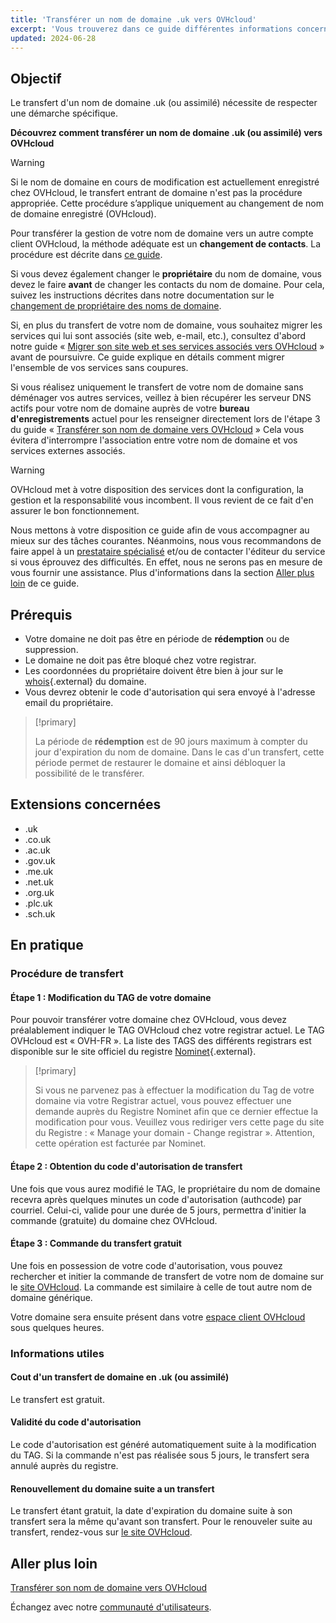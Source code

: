 ```yaml
---
title: 'Transférer un nom de domaine .uk vers OVHcloud'
excerpt: 'Vous trouverez dans ce guide différentes informations concernant le transfert d’un nom de domaine .uk ou assimilé vers OVHcloud'
updated: 2024-06-28
---
```


## Objectif

Le transfert d'un nom de domaine .uk (ou assimilé) nécessite de respecter une démarche spécifique.

**Découvrez comment transférer un nom de domaine .uk (ou assimilé) vers OVHcloud**

> [!warning]
>
> Si le nom de domaine en cours de modification est actuellement enregistré chez OVHcloud, le transfert entrant de domaine n'est pas la procédure appropriée. Cette procédure s’applique uniquement au changement de nom de domaine enregistré (OVHcloud).
>
> Pour transférer la gestion de votre nom de domaine vers un autre compte client OVHcloud, la méthode adéquate est un **changement de contacts**. La procédure est décrite dans [ce guide](/pages/account_and_service_management/account_information/managing_contacts).
>
> Si vous devez également changer le **propriétaire** du nom de domaine, vous devez le faire **avant** de changer les contacts du nom de domaine. Pour cela, suivez les instructions décrites dans notre documentation sur le [changement de propriétaire des noms de domaine](/pages/web_cloud/domains/trade_domain).
>
> Si, en plus du transfert de votre nom de domaine, vous souhaitez migrer les services qui lui sont associés (site web, e-mail, etc.), consultez d'abord notre guide « [Migrer son site web et ses services associés vers OVHcloud](/pages/web_cloud/web_hosting/hosting_migrating_to_ovh) » avant de poursuivre.
> Ce guide explique en détails comment migrer l'ensemble de vos services sans coupures.
>
> Si vous réalisez uniquement le transfert de votre nom de domaine sans déménager vos autres services, veillez à bien récupérer les serveur DNS actifs pour votre nom de domaine auprès de votre **bureau d'enregistrements** actuel pour les renseigner directement lors de l'étape 3 du guide « [Transférer son nom de domaine vers OVHcloud](/pages/web_cloud/domains/transfer_incoming_generic_domain) »
> Cela vous évitera d'interrompre l'association entre votre nom de domaine et vos services externes associés.
>

> [!warning]
>
> OVHcloud met à votre disposition des services dont la configuration, la gestion et la responsabilité vous incombent. Il vous revient de ce fait d'en assurer le bon fonctionnement.
>
> Nous mettons à votre disposition ce guide afin de vous accompagner au mieux sur des tâches courantes. Néanmoins, nous vous recommandons de faire appel à un [prestataire spécialisé](/links/partner) et/ou de contacter l'éditeur du service si vous éprouvez des difficultés. En effet, nous ne serons pas en mesure de vous fournir une assistance. Plus d'informations dans la section [Aller plus loin](#aller-plus-loin) de ce guide.
>

## Prérequis

- Votre domaine ne doit pas être en période de **rédemption** ou de suppression.
- Le domaine ne doit pas être bloqué chez votre registrar. 
- Les coordonnées du propriétaire doivent être bien à jour sur le [whois](https://www.nominet.uk/whois/){.external} du domaine.
- Vous devrez obtenir le code d'autorisation qui sera envoyé à l'adresse email du propriétaire.

> [!primary]
>
> La période de **rédemption** est de 90 jours maximum à compter du jour d'expiration du nom de domaine. Dans le cas d'un transfert, cette période permet de restaurer le domaine et ainsi débloquer la possibilité de le transférer.

## Extensions concernées

- .uk
- .co.uk
- .ac.uk
- .gov.uk
- .me.uk
- .net.uk
- .org.uk
- .plc.uk
- .sch.uk

## En pratique

### Procédure de transfert

#### Étape 1 : Modification du TAG de votre domaine

Pour pouvoir transférer votre domaine chez OVHcloud, vous devez préalablement indiquer le TAG OVHcloud chez votre registrar actuel. Le TAG OVHcloud est « OVH-FR ». La liste des TAGS des différents registrars est disponible sur le site officiel du registre [Nominet](https://registrars.nominet.uk/uk-namespace/registrar-agreement/list-of-registrars/){.external}.

> [!primary]
>
> Si vous ne parvenez pas à effectuer la modification du Tag de votre domaine via
> votre Registrar actuel, vous pouvez effectuer une demande auprès du Registre
> Nominet afin que ce dernier effectue la modification pour vous.
> Veuillez vous rediriger vers cette page du site du Registre : « Manage your domain - Change registrar ».
> Attention, cette opération est facturée par Nominet.
>

#### Étape 2 : Obtention du code d'autorisation de transfert

Une fois que vous aurez modifié le TAG, le propriétaire du nom de domaine recevra après quelques minutes un code d'autorisation (authcode) par courriel. Celui-ci, valide pour une durée de 5 jours, permettra d'initier la commande (gratuite) du domaine chez OVHcloud.

#### Étape 3 : Commande du transfert gratuit

Une fois en possession de votre code d'autorisation, vous pouvez rechercher et initier la commande de transfert de votre nom de domaine sur le [site OVHcloud](/links/website). La commande est similaire à celle de tout autre nom de domaine générique.

Votre domaine sera ensuite présent dans votre [espace client OVHcloud](/links/manager) sous quelques heures.

### Informations utiles

#### Cout d'un transfert de domaine en .uk (ou assimilé)

Le transfert est gratuit.

#### Validité du code d'autorisation

Le code d'autorisation est généré automatiquement suite à la modification du TAG. Si la commande n'est pas réalisée sous 5 jours, le transfert sera annulé auprès du registre.

#### Renouvellement du domaine suite a un transfert

Le transfert étant gratuit, la date d'expiration du domaine suite à son transfert sera la même qu'avant son transfert. Pour le renouveler suite au transfert, rendez-vous sur [le site OVHcloud](https://www.ovh.com/cgi-bin/order/renew.cgi).

## Aller plus loin <a name="aller-plus-loin"></a>

[Transférer son nom de domaine vers OVHcloud](/pages/web_cloud/domains/transfer_incoming_generic_domain)

Échangez avec notre [communauté d'utilisateurs](/links/community).